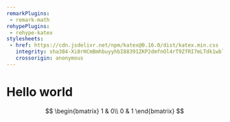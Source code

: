 ```yaml
---
remarkPlugins:
 - remark-math
rehypePlugins:
 - rehype-katex
stylesheets:
 - href: https://cdn.jsdelivr.net/npm/katex@0.16.0/dist/katex.min.css
   integrity: sha384-Xi8rHCmBmhbuyyhbI88391ZKP2dmfnOl4rT9ZfRI7mLTdk1wblIUnrIq35nqwEvC
   crossorigin: anonymous
---
```

# Hello world

$$ \begin{bmatrix} 1 & 0\\ 0 & 1 \end{bmatrix} $$